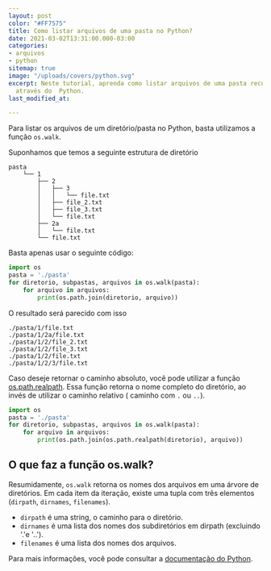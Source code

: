 ```yaml
---
layout: post
color: "#FF7575"
title: Como listar arquivos de uma pasta no Python?
date: 2021-03-02T13:31:00.000-03:00
categories:
- arquivos
- python
sitemap: true
image: "/uploads/covers/python.svg"
excerpt: Neste tutorial, aprenda como listar arquivos de uma pasta recursivamente
  através do  Python.
last_modified_at: 

---
```

Para listar os arquivos de um diretório/pasta no Python, basta utilizamos a função `os.walk`.

Suponhamos que temos a seguinte estrutura de diretório

```text
pasta
    └── 1
        ├── 2
        │   ├── 3
        │   │   └── file.txt
        │   ├── file_2.txt
        │   ├── file_3.txt
        │   └── file.txt
        ├── 2a
        │   └── file.txt
        └── file.txt
```

Basta apenas usar o seguinte código:

```python
import os
pasta = './pasta'
for diretorio, subpastas, arquivos in os.walk(pasta):
    for arquivo in arquivos:
        print(os.path.join(diretorio, arquivo))
```

O resultado será parecido com isso

```text
./pasta/1/file.txt
./pasta/1/2a/file.txt
./pasta/1/2/file_2.txt
./pasta/1/2/file_3.txt
./pasta/1/2/file.txt
./pasta/1/2/3/file.txt
```

Caso deseje retornar o caminho absoluto, você pode utilizar a função [os.path.realpath](https://docs.python.org/3/library/os.path.html#os.path.realpath "Função os.path.realpath"). Essa função retorna o nome completo do diretório, ao invés de utilizar o caminho relativo ( caminho com `.` ou `..`).

```python
import os
pasta = './pasta'
for diretorio, subpastas, arquivos in os.walk(pasta):
    for arquivo in arquivos:
        print(os.path.join(os.path.realpath(diretorio), arquivo))
```

## O que faz a função os.walk?

Resumidamente, `os.walk` retorna os nomes dos arquivos em uma árvore de diretórios. Em cada item da iteração, existe uma tupla com três elementos (`dirpath`, `dirnames`, `filenames`).

* `dirpath` é uma string, o caminho para o diretório.
* `dirnames` é uma lista dos nomes dos subdiretórios em dirpath (excluindo '.'e '..').
* `filenames` é uma lista dos nomes dos arquivos.

Para mais informações, você pode consultar a [documentação do Python](https://docs.python.org/3/library/os.html#os.walk).